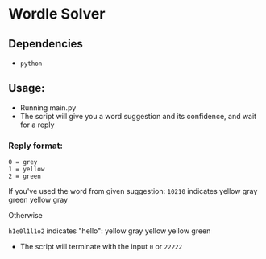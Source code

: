 # Wordle Solver

## Dependencies
- `python`

## Usage:
- Running main.py
- The script will give you a word suggestion and its confidence, and wait for a reply

### Reply format:
```
0 = grey
1 = yellow
2 = green
```

If you've used the word from given suggestion:
`10210` indicates yellow gray green yellow gray

Otherwise

`h1e0l1l1o2` indicates "hello": yellow gray yellow yellow green

- The script will terminate with the input `0` or `22222`

